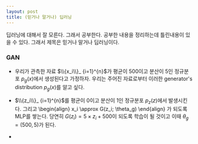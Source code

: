 ```yaml
---
layout: post 
title: (믿거나 말거나) 딥러닝 
---
```


딥러닝에 대해서 잘 모른다. 그래서 공부한다. 공부한 내용을 정리하는데 틀린내용이 있을 수 있다. 그래서 제목은 믿거나 말거나 딥러닝이다. 

### GAN 
- 우리가 관측한 자료 $\\{x_i\\}_ {i=1}^{n}$가 평균이 500이고 분산이 5인 정규분포 $p_g(x)$에서 생성된다고 가정하자. 우리는 주어진 자료로부터 이러한 generator's distribution $p_g(x)$를 알고 싶다. 

- $\\{z_i\\}_ {i=1}^{n}$를 평균이 0이고 분산이 1인 정규분포 $p_z(z)$에서 발생시킨다. 그리고
\begin{align}
x_i \approx G(z_i; \theta_g)
\end{align}
가 되도록 MLP를 쌓는다. 당연히 $G(z_i)=5\times z_i + 500$이 되도록 학습이 될 것이고 이때 $\theta_g=(500,5)$가 된다. 

- 
